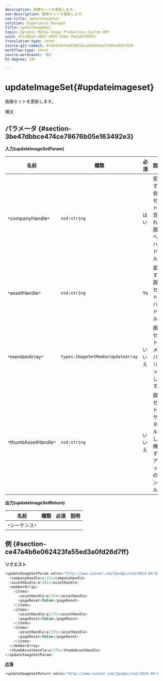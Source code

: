 ```yaml
---
description: 画像セットを更新します。
seo-description: 画像セットを更新します。
seo-title: updateImageSet
solution: Experience Manager
title: updateImageSet
topic: Dynamic Media Image Production System API
uuid: df118ba3-d86f-4005-928e-76a5a9f899fc
translation-type: tm+mt
source-git-commit: 97a84e8e7edd3d834ca42069eae7c09c00d57938
workflow-type: tm+mt
source-wordcount: '83'
ht-degree: 19%

---
```



# updateImageSet{#updateimageset}

画像セットを更新します。

構文

## パラメータ {#section-3be47dbbce474ce78676b05e163492e3}

**入力(updateImageSetParam)**

| 名前 | 種類 | 必須 | 説明 |
|---|---|---|---|
| `*`companyHandle`*` | `xsd:string` | はい | 変更する会社セットが含まれる画像へのハンドル。 |
| `*`assetHandle`*` | `xsd:string` | Ys | 変更する画像セットのハンドル。 |
| `*`memberArray`*` | `types:ImageSetMemberUpdateArray` | いいえ | 画像セットのメンバをリセットします。 |
| `*`thumbAssetHandle`*` | `xsd:string` | いいえ | 画像セットのサムネールとして機能するアセットのハンドル。 |

**出力(updateImageSetReturn)**

| 名前 | 種類 | 必須 | 説明 |
|---|---|---|---|
| `*`シーケンス`*` |  |  |  |

## 例 {#section-ce47a4b6e062423fa55ed3a0fd26d7ff}

**リクエスト**

```java
<updateImageSetParam xmlns="http://www.scene7.com/IpsApi/xsd/2014-04-03"> 
  <companyHandle>c|15</companyHandle> 
  <assetHandle>a|381</assetHandle> 
  <memberArray> 
    <items> 
      <assetHandle>a|374</assetHandle> 
      <pageReset>false</pageReset> 
    </items> 
    <items> 
      <assetHandle>a|375</assetHandle> 
      <pageReset>false</pageReset> 
    </items> 
    <items> 
      <assetHandle>a|376</assetHandle> 
      <pageReset>false</pageReset> 
    </items> 
  </memberArray> 
  <thumbAssetHandle>a|376</thumbAssetHandle> 
</updateImageSetParam>
```

**応答**

```java
<updateImageSetReturn xmlns="http://www.scene7.com/IpsApi/xsd/2014-04-03"/>
```

